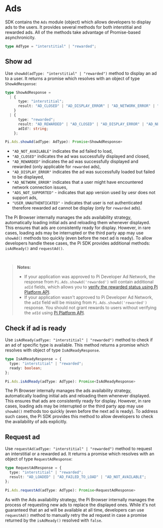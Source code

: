 
# Ads

SDK contains the `Ads` module (object) which allows developers to display ads to the users. It provides several methods for both interstitial and rewarded ads. All of the methods take advantage of Promise-based asynchronicity.

```typescript
type AdType = "interstitial" | "rewarded";
```

## Show ad

Use `showAd(adType: "interstitial" | "rewarded")` method to display an ad to a user. It returns a promise which resolves with an object of type `ShowAdResponse`:

```typescript
type ShowAdResponse =
  | {
      type: "interstitial";
      result: "AD_CLOSED" | "AD_DISPLAY_ERROR" | "AD_NETWORK_ERROR" | "AD_NOT_AVAILABLE";
    }
  | {
      type: "rewarded";
      result: "AD_REWARDED" | "AD_CLOSED" | "AD_DISPLAY_ERROR" | "AD_NETWORK_ERROR" | "AD_NOT_AVAILABLE" | "ADS_NOT_SUPPORTED" | "USER_UNAUTHENTICATED";
      adId?: string;
    };

Pi.Ads.showAd(adType: AdType): Promise<ShowAdResponse>
```

- `"AD_NOT_AVAILABLE"` indicates the ad failed to load,
- `"AD_CLOSED"` indicates the ad was successfully displayed and closed,
- `"AD_REWARDED"` indicates the ad was successfully displayed and rewarded (only applicable for `rewarded` ads),
- `"AD_DISPLAY_ERROR"` indicates the ad was successfully loaded but failed to be displayed,
- `"AD_NETWORK_ERROR"` indicates that a user might have encountered network connection issues,
- `"ADS_NOT_SUPPORTED"` - indicates that app version used by uesr does not support ads,
- `"USER_UNAUTHENTICATED"` - indicates that user is not authenticated therefore rewarded ad cannot be display (only for `rewarded` ads).

The Pi Browser internally manages the ads availability strategy, automatically loading initial ads and reloading them whenever displayed. This ensures that ads are consistently ready for display. However, in rare cases, loading ads may be interrupted or the third party app may use `showAd()` methods too quickly (even before the next ad is ready). To allow developers handle these cases, the Pi SDK provides additional methods: `isAdReady()` and `requestAd()`.

</br>

> **Notes:**
>
> - If your application was approved to Pi Developer Ad Network, the response from `Pi.Ads.showAd('rewarded')` will contain additional `adId` fields, which allows you to [verify the rewarded status using Pi Platform API](ads.md#rewarded-ads-status-verification-with-pi-platform-api).
> - If your application wasn't approved to Pi Developer Ad Network, the `adId` field will be missing from `Pi.Ads.showAd('rewarded')` response. You should not grant rewards to users without verifying the `adId` using [Pi Platform API](platform_API.md#verify-a-rewarded-ad-status).

## Check if ad is ready

Use `isAdReady(adType: "interstitial" | "rewarded")` method to check if an ad of specific type is available. This method returns a promise which resolves with object of type `IsAdReadyResponse`.

```typescript
type IsAdReadyResponse = {
  type: "interstitial" | "rewarded";
  ready: boolean;
};

Pi.Ads.isAdReady(adType: AdType): Promise<IsAdReadyResponse>
```

The Pi Browser internally manages the ads availability strategy, automatically loading initial ads and reloading them whenever displayed. This ensures that ads are consistently ready for display. However, in rare cases, loading ads may be interrupted or the third party app may use `showAd()` methods too quickly (even before the next ad is ready). To address such cases, the Pi SDK provides this method to allow developers to check the availability of ads explicitly.

## Request ad

Use `requestAd(adType: "interstitial" | "rewarded")` method to request an interstitial or a rewarded ad. It returns a promise which resolves with an object of type `RequestAdResponse`:

```typescript
type RequestAdResponse = {
  type: "interstitial" | "rewarded";
  result: "AD_LOADED" | "AD_FAILED_TO_LOAD" | "AD_NOT_AVAILABLE";
};

Pi.Ads.requestAd(adType: AdType): Promise<RequestAdResponse>
```

As with the Ads availability strategy, the Pi Browser internally manages the process of requesting new ads to replace the displayed ones. While it's not guaranteed that an ad will be available at all time, developers can use `requestAd()` method to manually retry the ad request in case a promise returned by the `isAdReady()` resolved with `false`.
